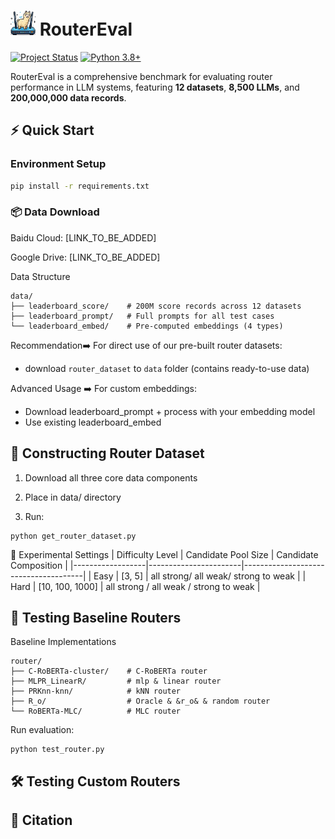 # <img src="logo.png" width="40" height="40"> RouterEval 

[![Project Status](https://img.shields.io/badge/status-active-brightgreen.svg)]()
[![Python 3.8+](https://img.shields.io/badge/python-3.8%2B-blue)]()

RouterEval is a comprehensive benchmark for evaluating router performance in LLM systems, featuring **12 datasets**, **8,500 LLMs**, and **200,000,000 data records**.

## ⚡ Quick Start

### Environment Setup
```bash
pip install -r requirements.txt
```

### 📦 Data Download

Baidu Cloud: [LINK_TO_BE_ADDED]

Google Drive: [LINK_TO_BE_ADDED]

Data Structure
```
data/
├── leaderboard_score/    # 200M score records across 12 datasets
├── leaderboard_prompt/   # Full prompts for all test cases 
└── leaderboard_embed/    # Pre-computed embeddings (4 types)
```

Recommendation➡️ For direct use of our pre-built router datasets:

* download ```router_dataset```  to ```data``` folder (contains ready-to-use data)

Advanced Usage ➡️ For custom embeddings:

* Download leaderboard_prompt + process with your embedding model
* Use existing leaderboard_embed 

## 🔧 Constructing Router Dataset
1. Download all three core data components

2. Place in data/ directory

3. Run:

```base
python get_router_dataset.py
```

🎯 Experimental Settings
| Difficulty Level | Candidate Pool Size   | Candidate Composition                |
|------------------|-----------------------|--------------------------------------|
| Easy             | [3, 5]                | all strong/ all weak/ strong to weak                   |
| Hard             | [10, 100, 1000]       | all strong / all weak / strong to weak       |

##  🧪 Testing Baseline Routers
Baseline Implementations

```
router/
├── C-RoBERTa-cluster/    # C-RoBERTa router
├── MLPR_LinearR/         # mlp & linear router
├── PRKnn-knn/            # kNN router
├── R_o/                  # Oracle & &r_o& & random router
└── RoBERTa-MLC/          # MLC router
```

Run evaluation:
```
python test_router.py
```

## 🛠️ Testing Custom Routers

## 📜 Citation
